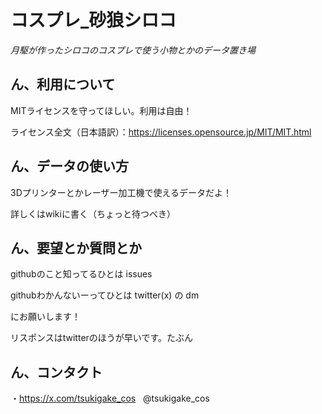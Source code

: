 # コスプレ_砂狼シロコ

_月駆が作ったシロコのコスプレで使う小物とかのデータ置き場_

## ん、利用について

MITライセンスを守ってほしい。利用は自由！

ライセンス全文（日本語訳）：https://licenses.opensource.jp/MIT/MIT.html

## ん、データの使い方

3Dプリンターとかレーザー加工機で使えるデータだよ！

詳しくはwikiに書く（ちょっと待つべき）

## ん、要望とか質問とか

githubのこと知ってるひとは issues  

githubわかんないーってひとは twitter(x) の dm　　

にお願いします！

リスポンスはtwitterのほうが早いです。たぶん

## ん、コンタクト

・https://x.com/tsukigake_cos &nbsp; @tsukigake_cos


